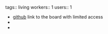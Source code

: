 tags:: living
workers:: 1
users:: 1

- [github](https://github.com/orgs/cyber-valley/projects/43/views/1) link to the board with limited access
-
-